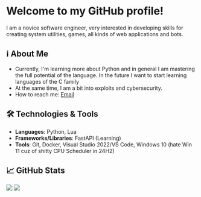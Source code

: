 # Welcome to my GitHub profile!

I am a novice software engineer, very interested in developing skills for creating system utilities, games, all kinds of web applications and bots.

## ℹ️ About Me
- Currently, I'm learning more about Python and in general I am mastering the full potential of the language. In the future I want to start learning languages of the C family
- At the same time, I am a bit into exploits and cybersecurity.
- How to reach me: [Email](mailto:s0lnyx.dev@gmail.com)

## 🛠️ Technologies & Tools
- **Languages**: Python, Lua
- **Frameworks/Libraries**: FastAPI (Learning)
- **Tools**: Git, Docker, Visual Studio 2022/VS Code, Windows 10 (hate Win 11 cuz of shitty CPU Scheduler in 24H2)

## 📈 GitHub Stats
<img src="https://github-readme-stats.vercel.app/api?username=miscommon&theme=dark&show_icons=true&hide_border=true&count_private=true" />
<img src="https://github-readme-stats.vercel.app/api/top-langs/?username=miscommon&theme=dark&show_icons=true&hide_border=true&layout=compact" />
